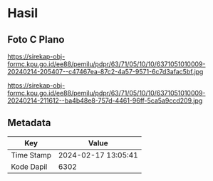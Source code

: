 # Hasil

## Foto C Plano

https://sirekap-obj-formc.kpu.go.id/ee88/pemilu/pdpr/63/71/05/10/10/6371051010009-20240214-205407--c47467ea-87c2-4a57-9571-6c7d3afac5bf.jpg

https://sirekap-obj-formc.kpu.go.id/ee88/pemilu/pdpr/63/71/05/10/10/6371051010009-20240214-211612--ba4b48e8-757d-4461-96ff-5ca5a9ccd209.jpg


## Metadata

| Key        | Value               |
| ---------- | ------------------- |
| Time Stamp | 2024-02-17 13:05:41 |
| Kode Dapil | 6302                |



